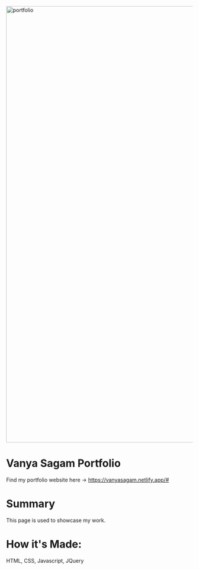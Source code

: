 <img width="1176" alt="portfolio" src="https://github.com/vanyajpg/portfolio/assets/113653431/35e0ecf9-ce4e-483e-a3e5-bd0adc535d8a">

# Vanya Sagam Portfolio 

Find my portfolio website here -> https://vanyasagam.netlify.app/#

# Summary
This page is used to showcase my work.

# How it's Made:
HTML, CSS, Javascript, JQuery

